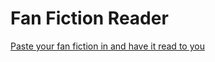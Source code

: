 Fan Fiction Reader
==================

[Paste your fan fiction in and have it read to you](http://greggman.github.io/fanfictionreader)

